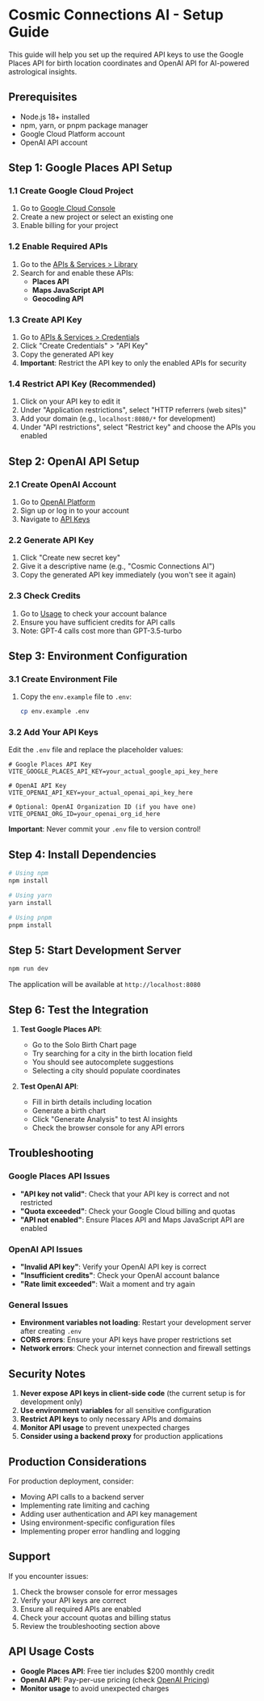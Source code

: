 # Cosmic Connections AI - Setup Guide

This guide will help you set up the required API keys to use the Google Places API for birth location coordinates and OpenAI API for AI-powered astrological insights.

## Prerequisites

- Node.js 18+ installed
- npm, yarn, or pnpm package manager
- Google Cloud Platform account
- OpenAI API account

## Step 1: Google Places API Setup

### 1.1 Create Google Cloud Project
1. Go to [Google Cloud Console](https://console.cloud.google.com/)
2. Create a new project or select an existing one
3. Enable billing for your project

### 1.2 Enable Required APIs
1. Go to the [APIs & Services > Library](https://console.cloud.google.com/apis/library)
2. Search for and enable these APIs:
   - **Places API**
   - **Maps JavaScript API**
   - **Geocoding API**

### 1.3 Create API Key
1. Go to [APIs & Services > Credentials](https://console.cloud.google.com/apis/credentials)
2. Click "Create Credentials" > "API Key"
3. Copy the generated API key
4. **Important**: Restrict the API key to only the enabled APIs for security

### 1.4 Restrict API Key (Recommended)
1. Click on your API key to edit it
2. Under "Application restrictions", select "HTTP referrers (web sites)"
3. Add your domain (e.g., `localhost:8080/*` for development)
4. Under "API restrictions", select "Restrict key" and choose the APIs you enabled

## Step 2: OpenAI API Setup

### 2.1 Create OpenAI Account
1. Go to [OpenAI Platform](https://platform.openai.com/)
2. Sign up or log in to your account
3. Navigate to [API Keys](https://platform.openai.com/api-keys)

### 2.2 Generate API Key
1. Click "Create new secret key"
2. Give it a descriptive name (e.g., "Cosmic Connections AI")
3. Copy the generated API key immediately (you won't see it again)

### 2.3 Check Credits
1. Go to [Usage](https://platform.openai.com/usage) to check your account balance
2. Ensure you have sufficient credits for API calls
3. Note: GPT-4 calls cost more than GPT-3.5-turbo

## Step 3: Environment Configuration

### 3.1 Create Environment File
1. Copy the `env.example` file to `.env`:
   ```bash
   cp env.example .env
   ```

### 3.2 Add Your API Keys
Edit the `.env` file and replace the placeholder values:

```env
# Google Places API Key
VITE_GOOGLE_PLACES_API_KEY=your_actual_google_api_key_here

# OpenAI API Key
VITE_OPENAI_API_KEY=your_actual_openai_api_key_here

# Optional: OpenAI Organization ID (if you have one)
VITE_OPENAI_ORG_ID=your_openai_org_id_here
```

**Important**: Never commit your `.env` file to version control!

## Step 4: Install Dependencies

```bash
# Using npm
npm install

# Using yarn
yarn install

# Using pnpm
pnpm install
```

## Step 5: Start Development Server

```bash
npm run dev
```

The application will be available at `http://localhost:8080`

## Step 6: Test the Integration

1. **Test Google Places API**:
   - Go to the Solo Birth Chart page
   - Try searching for a city in the birth location field
   - You should see autocomplete suggestions
   - Selecting a city should populate coordinates

2. **Test OpenAI API**:
   - Fill in birth details including location
   - Generate a birth chart
   - Click "Generate Analysis" to test AI insights
   - Check the browser console for any API errors

## Troubleshooting

### Google Places API Issues
- **"API key not valid"**: Check that your API key is correct and not restricted
- **"Quota exceeded"**: Check your Google Cloud billing and quotas
- **"API not enabled"**: Ensure Places API and Maps JavaScript API are enabled

### OpenAI API Issues
- **"Invalid API key"**: Verify your OpenAI API key is correct
- **"Insufficient credits"**: Check your OpenAI account balance
- **"Rate limit exceeded"**: Wait a moment and try again

### General Issues
- **Environment variables not loading**: Restart your development server after creating `.env`
- **CORS errors**: Ensure your API keys have proper restrictions set
- **Network errors**: Check your internet connection and firewall settings

## Security Notes

1. **Never expose API keys in client-side code** (the current setup is for development only)
2. **Use environment variables** for all sensitive configuration
3. **Restrict API keys** to only necessary APIs and domains
4. **Monitor API usage** to prevent unexpected charges
5. **Consider using a backend proxy** for production applications

## Production Considerations

For production deployment, consider:
- Moving API calls to a backend server
- Implementing rate limiting and caching
- Adding user authentication and API key management
- Using environment-specific configuration files
- Implementing proper error handling and logging

## Support

If you encounter issues:
1. Check the browser console for error messages
2. Verify your API keys are correct
3. Ensure all required APIs are enabled
4. Check your account quotas and billing status
5. Review the troubleshooting section above

## API Usage Costs

- **Google Places API**: Free tier includes $200 monthly credit
- **OpenAI API**: Pay-per-use pricing (check [OpenAI Pricing](https://openai.com/pricing))
- **Monitor usage** to avoid unexpected charges
